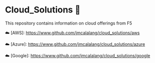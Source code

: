 # Cloud_Solutions :rocket:

This repository contains information on cloud offerings from F5

:cloud: [AWS]: https://www.github.com/jmcalalang/cloud_solutions/aws

:cloud: [Azure]: https://www.github.com/jmcalalang/cloud_solutions/azure

:cloud: [Google]: https://www.github.com/jmcalalang/cloud_solutions/google
